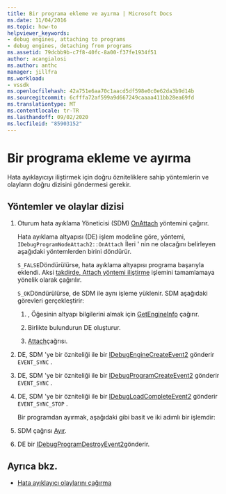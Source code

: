 ```yaml
---
title: Bir programa ekleme ve ayırma | Microsoft Docs
ms.date: 11/04/2016
ms.topic: how-to
helpviewer_keywords:
- debug engines, attaching to programs
- debug engines, detaching from programs
ms.assetid: 79dcbb9b-c7f8-40fc-8a00-f37fe1934f51
author: acangialosi
ms.author: anthc
manager: jillfra
ms.workload:
- vssdk
ms.openlocfilehash: 42a751e6aa70c1aacd5df598e0c0e62da3b9d14b
ms.sourcegitcommit: 6cfffa72af599a9d667249caaaa411bb28ea69fd
ms.translationtype: MT
ms.contentlocale: tr-TR
ms.lasthandoff: 09/02/2020
ms.locfileid: "85903152"
---
```

# <a name="attaching-and-detaching-to-a-program"></a>Bir programa ekleme ve ayırma
Hata ayıklayıcıyı iliştirmek için doğru özniteliklere sahip yöntemlerin ve olayların doğru dizisini göndermesi gerekir.

## <a name="sequence-of-methods-and-events"></a>Yöntemler ve olaylar dizisi

1. Oturum hata ayıklama Yöneticisi (SDM) [OnAttach](../../extensibility/debugger/reference/idebugprogramnodeattach2-onattach.md) yöntemini çağırır.

    Hata ayıklama altyapısı (DE) işlem modeline göre, yöntemi, `IDebugProgramNodeAttach2::OnAttach` İleri ' nin ne olacağını belirleyen aşağıdaki yöntemlerden birini döndürür.

    `S_FALSE`Döndürülürse, hata ayıklama altyapısı programa başarıyla eklendi. Aksi [takdirde, Attach yöntemi iliştirme](../../extensibility/debugger/reference/idebugengine2-attach.md) işlemini tamamlamaya yönelik olarak çağırılır.

    `S_OK`Döndürülürse, de SDM ile aynı işleme yüklenir. SDM aşağıdaki görevleri gerçekleştirir:

   1. , Öğesinin altyapı bilgilerini almak için [GetEngineInfo](../../extensibility/debugger/reference/idebugprogramnode2-getengineinfo.md) çağırır.

   2. Birlikte bulundurun DE oluşturur.

   3. [Attach](../../extensibility/debugger/reference/idebugengine2-attach.md)çağrısı.

2. DE, SDM 'ye bir özniteliği ile bir [IDebugEngineCreateEvent2](../../extensibility/debugger/reference/idebugenginecreateevent2.md) gönderir `EVENT_SYNC` .

3. DE, SDM 'ye bir özniteliği ile bir [IDebugProgramCreateEvent2](../../extensibility/debugger/reference/idebugprogramcreateevent2.md) gönderir `EVENT_SYNC` .

4. DE, SDM 'ye bir özniteliği ile bir [IDebugLoadCompleteEvent2](../../extensibility/debugger/reference/idebugloadcompleteevent2.md) gönderir `EVENT_SYNC_STOP` .

   Bir programdan ayırmak, aşağıdaki gibi basit ve iki adımlı bir işlemdir:

5. SDM çağrısı [Ayır](../../extensibility/debugger/reference/idebugprogram2-detach.md).

6. DE bir [IDebugProgramDestroyEvent2](../../extensibility/debugger/reference/idebugprogramdestroyevent2.md)gönderir.

## <a name="see-also"></a>Ayrıca bkz.
- [Hata ayıklayıcı olaylarını çağırma](../../extensibility/debugger/calling-debugger-events.md)
